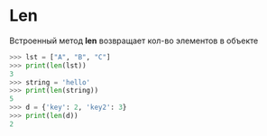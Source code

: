 # Len

Встроенный метод **len** возвращает кол-во элементов в объекте
```py
>>> lst = ["A", "B", "C"]
>>> print(len(lst))
3
>>> string = 'hello'
>>> print(len(string))
5
>>> d = {'key': 2, 'key2': 3}
>>> print(len(d))
2
```